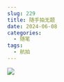 ```yaml
---
slug: 229
title: 随手拍无题
date: 2024-06-08
categories: 
  - 随笔
tags: 
  - 航拍
---
```


![](https://imgurl.zishu.me/2024/05/1717855075533.jpg)